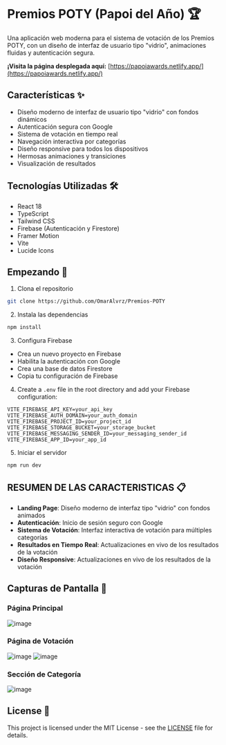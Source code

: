 # Premios POTY (Papoi del Año) 🏆

Una aplicación web moderna para el sistema de votación de los Premios POTY, con un diseño de interfaz de usuario tipo "vidrio", animaciones fluidas y autenticación segura.  

**¡Visita la página desplegada aquí:** [https://papoiawards.netlify.app/](https://papoiawards.netlify.app/)  

## Características ✨

- Diseño moderno de interfaz de usuario tipo "vidrio" con fondos dinámicos
- Autenticación segura con Google
- Sistema de votación en tiempo real
- Navegación interactiva por categorías
- Diseño responsive para todos los dispositivos
- Hermosas animaciones y transiciones
- Visualización de resultados

## Tecnologías Utilizadas 🛠️

- React 18
- TypeScript
- Tailwind CSS
- Firebase (Autenticación y Firestore)
- Framer Motion
- Vite
- Lucide Icons

## Empezando 🚀

1. Clona el repositorio
```bash
git clone https://github.com/OmarAlvrz/Premios-POTY
```

2. Instala las dependencias
```bash
npm install
```

3. Configura Firebase
- Crea un nuevo proyecto en Firebase
- Habilita la autenticación con Google
- Crea una base de datos Firestore
- Copia tu configuración de Firebase

4. Create a `.env` file in the root directory and add your Firebase configuration:
```env
VITE_FIREBASE_API_KEY=your_api_key
VITE_FIREBASE_AUTH_DOMAIN=your_auth_domain
VITE_FIREBASE_PROJECT_ID=your_project_id
VITE_FIREBASE_STORAGE_BUCKET=your_storage_bucket
VITE_FIREBASE_MESSAGING_SENDER_ID=your_messaging_sender_id
VITE_FIREBASE_APP_ID=your_app_id
```

5. Iniciar el servidor
```bash
npm run dev
```

## RESUMEN DE LAS CARACTERISTICAS 📋

- **Landing Page**: Diseño moderno de interfaz tipo "vidrio" con fondos animados
- **Autenticación**: Inicio de sesión seguro con Google
- **Sistema de Votación**: Interfaz interactiva de votación para múltiples categorías
- **Resultados en Tiempo Real**: Actualizaciones en vivo de los resultados de la votación
- **Diseño Responsive**: Actualizaciones en vivo de los resultados de la votación

## Capturas de Pantalla 📸

### Página Principal
![image](https://github.com/user-attachments/assets/260c4291-4ea5-4bd2-9974-1551f76c86a2)

### Página de Votación
![image](https://github.com/user-attachments/assets/1f95ff9c-8098-49a4-bf3a-0c506d24253e)
![image](https://github.com/user-attachments/assets/ab31e083-f237-464e-9ab5-86e2fa63efaa)

### Sección de Categoría
![image](https://github.com/user-attachments/assets/272b671f-6b29-4da6-af24-7dc8bd2dee49)



## License 📄

This project is licensed under the MIT License - see the [LICENSE](LICENSE) file for details.
